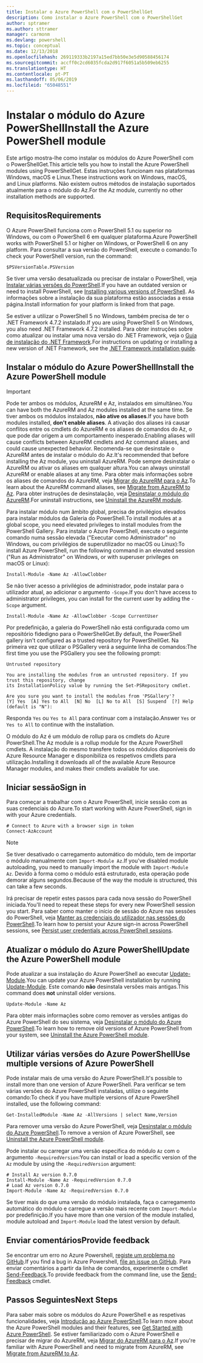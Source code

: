 ```yaml
---
title: Instalar o Azure PowerShell com o PowerShellGet
description: Como instalar o Azure PowerShell com o PowerShellGet
author: sptramer
ms.author: sttramer
manager: carmonm
ms.devlang: powershell
ms.topic: conceptual
ms.date: 12/13/2018
ms.openlocfilehash: 269119333b2197a15ed7bb50e3e5d90588456174
ms.sourcegitcommit: accff0c2cd6035fcda2d917f6051a5b509eb6255
ms.translationtype: HT
ms.contentlocale: pt-PT
ms.lasthandoff: 05/06/2019
ms.locfileid: "65048551"
---
```

# <a name="install-the-azure-powershell-module"></a><span data-ttu-id="2d0f2-103">Instalar o módulo do Azure PowerShell</span><span class="sxs-lookup"><span data-stu-id="2d0f2-103">Install the Azure PowerShell module</span></span>

<span data-ttu-id="2d0f2-104">Este artigo mostra-lhe como instalar os módulos do Azure PowerShell com o PowerShellGet.</span><span class="sxs-lookup"><span data-stu-id="2d0f2-104">This article tells you how to install the Azure PowerShell modules using PowerShellGet.</span></span> <span data-ttu-id="2d0f2-105">Estas instruções funcionam nas plataformas Windows, macOS e Linux.</span><span class="sxs-lookup"><span data-stu-id="2d0f2-105">These instructions work on Windows, macOS, and Linux platforms.</span></span> <span data-ttu-id="2d0f2-106">Não existem outros métodos de instalação suportados atualmente para o módulo do Az.</span><span class="sxs-lookup"><span data-stu-id="2d0f2-106">For the Az module, currently no other installation methods are supported.</span></span>

## <a name="requirements"></a><span data-ttu-id="2d0f2-107">Requisitos</span><span class="sxs-lookup"><span data-stu-id="2d0f2-107">Requirements</span></span>

<span data-ttu-id="2d0f2-108">O Azure PowerShell funciona com o PowerShell 5.1 ou superior no Windows, ou com o PowerShell 6 em qualquer plataforma.</span><span class="sxs-lookup"><span data-stu-id="2d0f2-108">Azure PowerShell works with PowerShell 5.1 or higher on Windows, or PowerShell 6 on any platform.</span></span>
<span data-ttu-id="2d0f2-109">Para consultar a sua versão do PowerShell, execute o comando:</span><span class="sxs-lookup"><span data-stu-id="2d0f2-109">To check your PowerShell version, run the command:</span></span>

```powershell-interactive
$PSVersionTable.PSVersion
```

<span data-ttu-id="2d0f2-110">Se tiver uma versão desatualizada ou precisar de instalar o PowerShell, veja [Instalar várias versões do PowerShell](/powershell/scripting/setup/installing-powershell).</span><span class="sxs-lookup"><span data-stu-id="2d0f2-110">If you have an outdated version or need to install PowerShell, see [Installing various versions of PowerShell](/powershell/scripting/setup/installing-powershell).</span></span> <span data-ttu-id="2d0f2-111">As informações sobre a instalação da sua plataforma estão associadas a essa página.</span><span class="sxs-lookup"><span data-stu-id="2d0f2-111">Install information for your platform is linked from that page.</span></span>

<span data-ttu-id="2d0f2-112">Se estiver a utilizar o PowerShell 5 no Windows, também precisa de ter o .NET Framework 4.7.2 instalado.</span><span class="sxs-lookup"><span data-stu-id="2d0f2-112">If you are using PowerShell 5 on Windows, you also need .NET Framework 4.7.2 installed.</span></span> <span data-ttu-id="2d0f2-113">Para obter instruções sobre como atualizar ou instalar uma nova versão do .NET Framework, veja o [Guia de instalação do .NET Framework](/dotnet/framework/install).</span><span class="sxs-lookup"><span data-stu-id="2d0f2-113">For instructions on updating or installing a new version of .NET Framework, see the [.NET Framework installation guide](/dotnet/framework/install).</span></span>

## <a name="install-the-azure-powershell-module"></a><span data-ttu-id="2d0f2-114">Instalar o módulo do Azure PowerShell</span><span class="sxs-lookup"><span data-stu-id="2d0f2-114">Install the Azure PowerShell module</span></span>

> [!IMPORTANT]
>
> <span data-ttu-id="2d0f2-115">Pode ter ambos os módulos, AzureRM e Az, instalados em simultâneo.</span><span class="sxs-lookup"><span data-stu-id="2d0f2-115">You can have both the AzureRM and Az modules installed at the same time.</span></span> <span data-ttu-id="2d0f2-116">Se tiver ambos os módulos instalados, __não ative os aliases__.</span><span class="sxs-lookup"><span data-stu-id="2d0f2-116">If you have both modules installed, __don't enable aliases__.</span></span>
> <span data-ttu-id="2d0f2-117">A ativação dos aliases irá causar conflitos entre os cmdlets do AzureRM e os aliases de comandos do Az, o que pode dar origem a um comportamento inesperado.</span><span class="sxs-lookup"><span data-stu-id="2d0f2-117">Enabling aliases will cause conflicts between AzureRM cmdlets and Az command aliases, and could cause unexpected behavior.</span></span>
> <span data-ttu-id="2d0f2-118">Recomenda-se que desinstale o AzureRM antes de instalar o módulo do Az.</span><span class="sxs-lookup"><span data-stu-id="2d0f2-118">It's recommended that before installing the Az module, you uninstall AzureRM.</span></span> <span data-ttu-id="2d0f2-119">Pode sempre desinstalar o AzureRM ou ativar os aliases em qualquer altura.</span><span class="sxs-lookup"><span data-stu-id="2d0f2-119">You can always uninstall AzureRM or enable aliases at any time.</span></span> <span data-ttu-id="2d0f2-120">Para obter mais informações sobre os aliases de comandos do AzureRM, veja [Migrar do AzureRM para o Az](migrate-from-azurerm-to-az.md).</span><span class="sxs-lookup"><span data-stu-id="2d0f2-120">To learn about the AzureRM command aliases, see [Migrate from AzureRM to Az](migrate-from-azurerm-to-az.md).</span></span>
> <span data-ttu-id="2d0f2-121">Para obter instruções de desinstalação, veja [Desinstalar o módulo do AzureRM](uninstall-az-ps.md#uninstall-the-azurerm-module).</span><span class="sxs-lookup"><span data-stu-id="2d0f2-121">For uninstall instructions, see [Uninstall the AzureRM module](uninstall-az-ps.md#uninstall-the-azurerm-module).</span></span> 

<span data-ttu-id="2d0f2-122">Para instalar módulo num âmbito global, precisa de privilégios elevados para instalar módulos da Galeria do PowerShell.</span><span class="sxs-lookup"><span data-stu-id="2d0f2-122">To install modules at a global scope, you need elevated privileges to install modules from the PowerShell Gallery.</span></span> <span data-ttu-id="2d0f2-123">Para instalar o Azure PowerShell, execute o seguinte comando numa sessão elevada ("Executar como Administrador" no Windows, ou com privilégios de superutilizador no macOS ou Linux):</span><span class="sxs-lookup"><span data-stu-id="2d0f2-123">To install Azure PowerShell, run the following command in an elevated session ("Run as Administrator" on Windows, or with superuser privileges on macOS or Linux):</span></span>

```powershell-interactive
Install-Module -Name Az -AllowClobber
```

<span data-ttu-id="2d0f2-124">Se não tiver acesso a privilégios de administrador, pode instalar para o utilizador atual, ao adicionar o argumento `-Scope`.</span><span class="sxs-lookup"><span data-stu-id="2d0f2-124">If you don't have access to administrator privileges, you can install for the current user by adding the `-Scope` argument.</span></span>

```powershell-interactive
Install-Module -Name Az -AllowClobber -Scope CurrentUser
```

<span data-ttu-id="2d0f2-125">Por predefinição, a galeria do PowerShell não está configurada como um repositório fidedigno para o PowerShellGet.</span><span class="sxs-lookup"><span data-stu-id="2d0f2-125">By default, the PowerShell gallery isn't configured as a trusted repository for PowerShellGet.</span></span> <span data-ttu-id="2d0f2-126">Na primeira vez que utilizar o PSGallery verá a seguinte linha de comandos:</span><span class="sxs-lookup"><span data-stu-id="2d0f2-126">The first time you use the PSGallery you see the following prompt:</span></span>

```output
Untrusted repository

You are installing the modules from an untrusted repository. If you trust this repository, change
its InstallationPolicy value by running the Set-PSRepository cmdlet.

Are you sure you want to install the modules from 'PSGallery'?
[Y] Yes  [A] Yes to All  [N] No  [L] No to All  [S] Suspend  [?] Help (default is "N"):
```

<span data-ttu-id="2d0f2-127">Responda `Yes` ou `Yes to All` para continuar com a instalação.</span><span class="sxs-lookup"><span data-stu-id="2d0f2-127">Answer `Yes` or `Yes to All` to continue with the installation.</span></span>

<span data-ttu-id="2d0f2-128">O módulo do Az é um módulo de rollup para os cmdlets do Azure PowerShell.</span><span class="sxs-lookup"><span data-stu-id="2d0f2-128">The Az module is a rollup module for the Azure PowerShell cmdlets.</span></span> <span data-ttu-id="2d0f2-129">A instalação do mesmo transfere todos os módulos disponíveis do Azure Resource Manager e disponibiliza os respetivos cmdlets para utilização.</span><span class="sxs-lookup"><span data-stu-id="2d0f2-129">Installing it downloads all of the available Azure Resource Manager modules, and makes their cmdlets available for use.</span></span>

## <a name="sign-in"></a><span data-ttu-id="2d0f2-130">Iniciar sessão</span><span class="sxs-lookup"><span data-stu-id="2d0f2-130">Sign in</span></span>

<span data-ttu-id="2d0f2-131">Para começar a trabalhar com o Azure PowerShell, inicie sessão com as suas credenciais do Azure.</span><span class="sxs-lookup"><span data-stu-id="2d0f2-131">To start working with Azure PowerShell, sign in with your Azure credentials.</span></span>

```powershell-interactive
# Connect to Azure with a browser sign in token
Connect-AzAccount
```

> [!NOTE]
>
> <span data-ttu-id="2d0f2-132">Se tiver desativado o carregamento automático do módulo, tem de importar o módulo manualmente com `Import-Module Az`.</span><span class="sxs-lookup"><span data-stu-id="2d0f2-132">If you've disabled module autoloading, you need to manually import the module with `Import-Module Az`.</span></span> <span data-ttu-id="2d0f2-133">Devido à forma como o módulo está estruturado, esta operação pode demorar alguns segundos.</span><span class="sxs-lookup"><span data-stu-id="2d0f2-133">Because of the way the module is structured, this can take a few seconds.</span></span>

<span data-ttu-id="2d0f2-134">Irá precisar de repetir estes passos para cada nova sessão do PowerShell iniciada.</span><span class="sxs-lookup"><span data-stu-id="2d0f2-134">You'll need to repeat these steps for every new PowerShell session you start.</span></span> <span data-ttu-id="2d0f2-135">Para saber como manter o início de sessão do Azure nas sessões do PowerShell, veja [Manter as credenciais do utilizador nas sessões do PowerShell](context-persistence.md).</span><span class="sxs-lookup"><span data-stu-id="2d0f2-135">To learn how to persist your Azure sign-in across PowerShell sessions, see [Persist user credentials across PowerShell sessions](context-persistence.md).</span></span>

## <a name="update-the-azure-powershell-module"></a><span data-ttu-id="2d0f2-136">Atualizar o módulo do Azure PowerShell</span><span class="sxs-lookup"><span data-stu-id="2d0f2-136">Update the Azure PowerShell module</span></span>

<span data-ttu-id="2d0f2-137">Pode atualizar a sua instalação do Azure PowerShell ao executar [Update-Module](/powershell/module/powershellget/update-module).</span><span class="sxs-lookup"><span data-stu-id="2d0f2-137">You can update your Azure PowerShell installation by running [Update-Module](/powershell/module/powershellget/update-module).</span></span> <span data-ttu-id="2d0f2-138">Este comando __não__ desinstala versões mais antigas.</span><span class="sxs-lookup"><span data-stu-id="2d0f2-138">This command does __not__ uninstall older versions.</span></span>

```powershell-interactive
Update-Module -Name Az
```

<span data-ttu-id="2d0f2-139">Para obter mais informações sobre como remover as versões antigas do Azure PowerShell do seu sistema, veja [Desinstalar o módulo do Azure PowerShell](uninstall-az-ps.md).</span><span class="sxs-lookup"><span data-stu-id="2d0f2-139">To learn how to remove old versions of Azure PowerShell from your system, see [Uninstall the Azure PowerShell module](uninstall-az-ps.md).</span></span>

## <a name="use-multiple-versions-of-azure-powershell"></a><span data-ttu-id="2d0f2-140">Utilizar várias versões do Azure PowerShell</span><span class="sxs-lookup"><span data-stu-id="2d0f2-140">Use multiple versions of Azure PowerShell</span></span>

<span data-ttu-id="2d0f2-141">Pode instalar mais de uma versão do Azure PowerShell.</span><span class="sxs-lookup"><span data-stu-id="2d0f2-141">It's possible to install more than one version of Azure PowerShell.</span></span> <span data-ttu-id="2d0f2-142">Para verificar se tem várias versões do Azure PowerShell instaladas, utilize o seguinte comando:</span><span class="sxs-lookup"><span data-stu-id="2d0f2-142">To check if you have multiple versions of Azure PowerShell installed, use the following command:</span></span>

```powershell-interactive
Get-InstalledModule -Name Az -AllVersions | select Name,Version
```

<span data-ttu-id="2d0f2-143">Para remover uma versão do Azure PowerShell, veja [Desinstalar o módulo do Azure PowerShell](uninstall-az-ps.md).</span><span class="sxs-lookup"><span data-stu-id="2d0f2-143">To remove a version of Azure PowerShell, see [Uninstall the Azure PowerShell module](uninstall-az-ps.md).</span></span>

<span data-ttu-id="2d0f2-144">Pode instalar ou carregar uma versão específica do módulo `Az` com o argumento `-RequiredVersion`:</span><span class="sxs-lookup"><span data-stu-id="2d0f2-144">You can install or load a specific version of the `Az` module by using the `-RequiredVersion` argument:</span></span>

```powershell-interactive
# Install Az version 0.7.0
Install-Module -Name Az -RequiredVersion 0.7.0 
# Load Az version 0.7.0
Import-Module -Name Az -RequiredVersion 0.7.0
```

<span data-ttu-id="2d0f2-145">Se tiver mais do que uma versão do módulo instalada, faça o carregamento automático do módulo e carregue a versão mais recente com `Import-Module` por predefinição.</span><span class="sxs-lookup"><span data-stu-id="2d0f2-145">If you have more than one version of the module installed, module autoload and `Import-Module` load the latest version by default.</span></span>

## <a name="provide-feedback"></a><span data-ttu-id="2d0f2-146">Enviar comentários</span><span class="sxs-lookup"><span data-stu-id="2d0f2-146">Provide feedback</span></span>

<span data-ttu-id="2d0f2-147">Se encontrar um erro no Azure Powershell, [registe um problema no GitHub](https://github.com/Azure/azure-powershell/issues).</span><span class="sxs-lookup"><span data-stu-id="2d0f2-147">If you find a bug in Azure Powershell, [file an issue on GitHub](https://github.com/Azure/azure-powershell/issues).</span></span>
<span data-ttu-id="2d0f2-148">Para enviar comentários a partir da linha de comandos, experimente o cmdlet [Send-Feedback](/powershell/module/az.accounts/send-feedback).</span><span class="sxs-lookup"><span data-stu-id="2d0f2-148">To provide feedback from the command line, use the [Send-Feedback](/powershell/module/az.accounts/send-feedback) cmdlet.</span></span>

## <a name="next-steps"></a><span data-ttu-id="2d0f2-149">Passos Seguintes</span><span class="sxs-lookup"><span data-stu-id="2d0f2-149">Next Steps</span></span>

<span data-ttu-id="2d0f2-150">Para saber mais sobre os módulos do Azure PowerShell e as respetivas funcionalidades, veja [Introdução ao Azure PowerShell](get-started-azureps.md).</span><span class="sxs-lookup"><span data-stu-id="2d0f2-150">To learn more about the Azure PowerShell modules and their features, see [Get Started with Azure PowerShell](get-started-azureps.md).</span></span>
<span data-ttu-id="2d0f2-151">Se estiver familiarizado com o Azure PowerShell e precisar de migrar do AzureRM, veja [Migrar do AzureRM para o Az](migrate-from-azurerm-to-az.md).</span><span class="sxs-lookup"><span data-stu-id="2d0f2-151">If you're familiar with Azure PowerShell and need to migrate from AzureRM, see [Migrate from AzureRM to Az](migrate-from-azurerm-to-az.md).</span></span>
